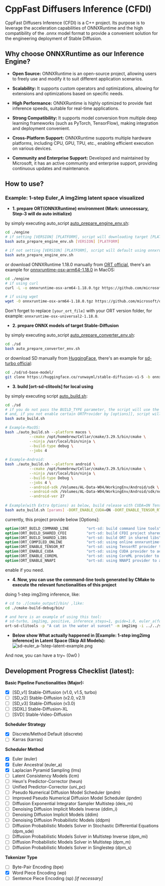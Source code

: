 # CppFast Diffusers Inference (CFDI)

CppFast Diffusers Inference (CFDI) is a C++ project. Its purpose is to leverage the acceleration capabilities of ONNXRuntime and the high compatibility of the .onnx model format to provide a convenient solution for the engineering deployment of Stable Diffusion.

## Why choose ONNXRuntime as our Inference Engine?

- **Open Source:** ONNXRuntime is an open-source project, allowing users to freely use and modify it to suit different application scenarios.

- **Scalability:** It supports custom operators and optimizations, allowing for extensions and optimizations based on specific needs.

- **High Performance:** ONNXRuntime is highly optimized to provide fast inference speeds, suitable for real-time applications.

- **Strong Compatibility:** It supports model conversion from multiple deep learning frameworks (such as PyTorch, TensorFlow), making integration and deployment convenient.

- **Cross-Platform Support:** ONNXRuntime supports multiple hardware platforms, including CPU, GPU, TPU, etc., enabling efficient execution on various devices.

- **Community and Enterprise Support:** Developed and maintained by Microsoft, it has an active community and enterprise support, providing continuous updates and maintenance.

## How to use?

### Example: 1-step Euler_A img2img latent space visualized

- **1. prepare ORT(ONNXRuntime) environment (Mark: unnecessary, Step-3 will do auto initialize)**
 
by simply executing auto_script [auto_prepare_engine_env.sh](engine%2Fauto_prepare_engine_env.sh):
```bash
cd ./engine
# if setting [VERSION] [PLATFORM], script will downloading target [PLATFORM] ORT, like onnxruntime-linux-x64-1.18.0.tgz at official
bash auto_prepare_engine_env.sh [VERSION] [PLATFORM]

# if not setting [VERSION] [PLATFORM], script will default using onnxruntime-osx-arm64-1.18.0, so be careful!!!
bash auto_prepare_engine_env.sh
```

or download ONNXRuntime 1.18.0 manually from [ORT official](https://github.com/microsoft/onnxruntime/releases/v1.18.0/), there's an example for [onnxruntime-osx-arm64-1.18.0](https://github.com/microsoft/onnxruntime/releases/download/v1.18.0/onnxruntime-osx-arm64-1.18.0.tgz) in MacOS:
```bash
cd ./engine
# if using curl
curl -L -o onnxruntime-osx-arm64-1.18.0.tgz https://github.com/microsoft/onnxruntime/releases/download/v1.18.0/onnxruntime-osx-arm64-1.18.0.tgz

# if using wget
wget -O onnxruntime-osx-arm64-1.18.0.tgz https://github.com/microsoft/onnxruntime/releases/download/v1.18.0/onnxruntime-osx-arm64-1.18.0.tgz
```

Don't forget to replace `[your_ort_file]` with your ORT version folder, for example: `onnxruntime-osx-universal2-1.18.0`.

- **2. prepare ONNX models of target Stable-Diffusion**

by simply executing auto_script [auto_prepare_converter_env.sh](sd%2Fauto_prepare_converter_env.sh):
```bash
cd ./sd
bash auto_prepare_converter_env.sh
```

or download SD manually from [HuggingFace](https://huggingface.co), there's an example for [sd-turbo official](https://huggingface.co/stabilityai/sdxl-turbo/tree/main):

```bash
cd ./sd/sd-base-model/
git clone https://huggingface.co/runwayml/stable-diffusion-v1-5 -b onnx onnx-official-sd-v15/
```

- **3. build [ort-sd-clitools] for local using**

by simply executing script [auto_build.sh](auto_build.sh):
```bash
cd ./sd
# if you do not pass the BUILD_TYPE parameter, the script will use the default Debug build type.
# and, if you not enable certain ORTProvider by [options]], script will choose default ORTProvider by platform
bash auto_build.sh

# Example-MacOS:
bash ./auto_build.sh --platform macos \
           --cmake /opt/homebrew/Cellar/cmake/3.29.5/bin/cmake \
           --ninja /usr/local/bin/ninja \
           --build-type debug \
           --jobs 4
           
# Example-Android:
bash ./auto_build.sh --platform android \
           --cmake /opt/homebrew/Cellar/cmake/3.29.5/bin/cmake \
           --ninja /usr/local/bin/ninja \
           --build-type Debug \
           --jobs 4 \
           --android-sdk /Volumes/AL-Data-W04/WorkingEnv/Android/sdk \
           --android-ndk /Volumes/AL-Data-W04/WorkingEnv/Android/sdk/ndk/26.1.10909125 \
           --android-ver 27
           
# Example(with Extra Options) as below, build release with CUDA=ON TensorRT=ON
bash auto_build.sh [params] -DORT_ENABLE_CUDA=ON -DORT_ENABLE_TENSOR_RT=ON
```

currently, this project provide below [Options]:
```cmake
option(ORT_BUILD_COMMAND_LINE        "ort-sd: build command line tools" ${SD_STANDALONE})
option(ORT_BUILD_SHARED_CFDI         "ort-sd: build CFDI project shared libs" OFF)
option(ORT_BUILD_SHARED_LIBS         "ort-sd: build ORT in shared libs" OFF)
option(ORT_COMPILED_ONLINE           "ort-sd: using online onnxruntime(ort), otherwise local build" ${SD_ORT_ONLINE_AVAIL})
option(ORT_ENABLE_TENSOR_RT          "ort-sd: using TensorRT provider to accelerate inference" ${DEFAULT_TRT_STATE})
option(ORT_ENABLE_CUDA               "ort-sd: using CUDA provider to accelerate inference" ${DEFAULT_CUDA_STATE})
option(ORT_ENABLE_COREML             "ort-sd: using CoreML provider to accelerate inference" ${DEFAULT_COREML_STATE})
option(ORT_ENABLE_NNAPI              "ort-sd: using NNAPI provider to accelerate inference" ${DEFAULT_NNAPI_STATE})
```
enable if you need.

- **4. Now, you can use the command-line tools generated by CMake to execute the relevant functionalities of this project**

doing 1-step img2img inference, like:
```bash
# cd to ./[cmake_output]/bin/ ,like: 
cd ./cmake-build-debug/bin/

# and here is an example of using this tool:
# sd-turbo, img2img, positive, inference_steps=1, guide=1.0, euler_a(for 1-step purpose)
ort-sd-clitools -p "A cat in the water at sunset" -m img2img -i ../../sd/io-test/input-test.png -o ../../sd/io-test/output.png -w 512 -h 512 -c 3 --seed 15.0 --dims 1024 --clip ../../sd/sd-base-model/onnx-sd-turbo/text_encoder/model.onnx --unet ../../sd/sd-base-model/onnx-sd-turbo/unet/model.onnx --vae-encoder ../../sd/sd-base-model/onnx-sd-turbo/vae_encoder/model.onnx --vae-decoder ../../sd/sd-base-model/onnx-sd-turbo/vae_decoder/model.onnx --dict ../../sd/sd-dictionary/vocab.txt --beta-start 0.00085 --beta-end 0.012 --beta scaled_linear --alpha cos --scheduler euler_a --predictor epsilon --tokenizer bpe --train-steps 1000 --token-idx-num 49408 --token-length 77 --token-border 1.0 --gain 1.1 --decoding 0.18215 --guidance 1.0 --steps 1 -v
```

- **Below show What actually happened in [Example: 1-step img2img inference] in Latent Space (Skip All Models):**
![sd-euler_a-1step-latent-example.png](sd%2Fio-examples%2Fsd-euler_a-1step-latent-example.png)

And now, you can have a try~ (0w0 )

## Development Progress Checklist (latest):

**Basic Pipeline Functionalities (Major):**
- [x] [SD_v1] Stable-Diffusion (v1.0, v1.5, turbo)
- [ ] [SD_v2] Stable-Diffusion (v2.0, v2.1)
- [ ] [SD_v3] Stable-Diffusion (v3.0)
- [ ] [SDXL] Stable-Diffusion-XL
- [ ] [SVD] Stable-Video-Diffusion

**Scheduler Strategy**
- [x] Discrete/Method Default (discrete)
- [ ] Karras (karras)

**Scheduler Method**
- [x] Euler (euler)
- [x] Euler Ancestral (euler_a)
- [x] Laplacian Pyramid Sampling (lms)
- [ ] Latent Consistency Models (lcm)
- [ ] Heun's Predictor-Corrector (heun)
- [ ] Unified Predictor-Corrector (uni_pc)
- [ ] Pseudo Numerical Diffusion Model Scheduler (pndm)
- [ ] Improved Pseudo Numerical Diffusion Model Scheduler (ipndm)
- [ ] Diffusion Exponential Integrator Sampler Multistep (deis_m)
- [ ] Denoising Diffusion Implicit Models Inverse (ddim_i)
- [ ] Denoising Diffusion Implicit Models (ddim)
- [ ] Denoising Diffusion Probabilistic Models (ddpm)
- [ ] Diffusion Probabilistic Models Solver in Stochastic Differential Equations (dpm_sde)
- [ ] Diffusion Probabilistic Models Solver in Multistep Inverse (dpm_mi)
- [ ] Diffusion Probabilistic Models Solver in Multistep (dpm_m)
- [ ] Diffusion Probabilistic Models Solver in Singlestep (dpm_s)

**Tokenizer Type**
- [ ] Byte-Pair Encoding (bpe)
- [x] Word Piece Encoding (wp)
- [ ] Sentence Piece Encoding (sp)  _[if necessary]_
